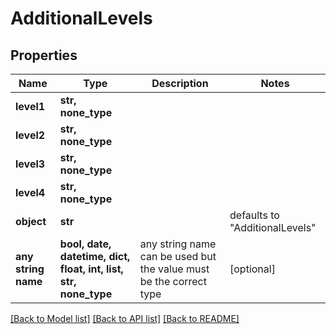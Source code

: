 # AdditionalLevels


## Properties
Name | Type | Description | Notes
------------ | ------------- | ------------- | -------------
**level1** | **str, none_type** |  | 
**level2** | **str, none_type** |  | 
**level3** | **str, none_type** |  | 
**level4** | **str, none_type** |  | 
**object** | **str** |  | defaults to "AdditionalLevels"
**any string name** | **bool, date, datetime, dict, float, int, list, str, none_type** | any string name can be used but the value must be the correct type | [optional]

[[Back to Model list]](../README.md#documentation-for-models) [[Back to API list]](../README.md#documentation-for-api-endpoints) [[Back to README]](../README.md)


